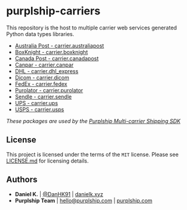 # purplship-carriers

This repository is the host to multiple carrier web services generated Python data types libraries.

- [Australia Post - carrier.australiapost](/australiapost)
- [BoxKnight - carrier.boxknight](/boxknight)
- [Canada Post - carrier.canadapost](/canadapost)
- [Canpar - carrier.canpar](/canpar)
- [DHL - carrier.dhl_express](/dhl_express)
- [Dicom - carrier.dicom](/dicom)
- [FedEx - carrier.fedex](/fedex)
- [Purolator - carrier.purolator](/purolator)
- [Sendle - carrier.sendle](/sendle)
- [UPS - carrier.ups](/ups)
- [USPS - carrier.usps](/usps)

*These packages are used by the [Purplship Multi-carrier Shipping SDK](https://github.com/PurplShip/purplship)*

## License

This project is licensed under the terms of the `MIT` license.
Please see [LICENSE.md](/LICENSE) for licensing details.


## Authors

- **Daniel K.** | [@DanHK91](https://twitter.com/DanHK91) | [danielk.xyz](https://danielk.xyz/)
- **Purplship Team** | hello@purplship.com | [purplship.com](https://purplship.com)
